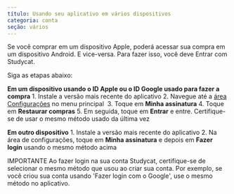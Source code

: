 ```yaml
---
título: Usando seu aplicativo em vários dispositivos
categoria: conta
seção: vários
---
```

Se você comprar em um dispositivo Apple, poderá acessar sua compra em um dispositivo Android. E vice-versa. Para fazer isso, você deve Entrar com Studycat.

Siga as etapas abaixo:

**Em um dispositivo usando o ID Apple ou o ID Google usado para fazer a compra** 
1\. Instale a versão mais recente do aplicativo 
2\. Navegue até a [área Configurações](https://help.Studycat.com/hc/en-us/articles/34518228622105) no menu principal  
3\. Toque em **Minha assinatura** 
4\. Toque em **Restaurar compras** 
5\. Em seguida, toque em **Entrar** e entre. Certifique-se de usar o mesmo método usado da última vez

**Em outro dispositivo** 
1\. Instale a versão mais recente do aplicativo 
2\. Na área de configurações, toque em **Minha assinatura** e depois em **Fazer login** usando o mesmo método acima

IMPORTANTE
Ao fazer login na sua conta Studycat, certifique-se de selecionar o mesmo método que usou ao criar sua conta. Por exemplo, se você criou sua conta usando 'Fazer login com o Google', use o mesmo método no aplicativo.